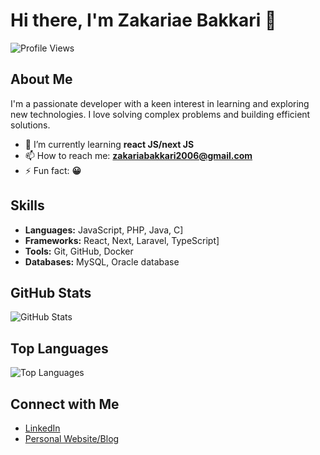 # Hi there, I'm Zakariae Bakkari 👋

![Profile Views](https://komarev.com/ghpvc/?username=zakariae-bakkari&color=blue) 

## About Me

I'm a passionate developer with a keen interest in learning and exploring new technologies. I love solving complex problems and building efficient solutions. 

- 🌱 I’m currently learning **react JS/next JS**
- 📫 How to reach me: **zakariabakkari2006@gmail.com**
- ⚡ Fun fact: **😀**

## Skills

- **Languages:** JavaScript, PHP, Java, C]
- **Frameworks:**  React, Next, Laravel, TypeScript]
- **Tools:**  Git, GitHub, Docker
- **Databases:** MySQL, Oracle database

## GitHub Stats

![GitHub Stats](https://github-readme-stats.vercel.app/api?username=zakariae-bakkari&show_icons=true&theme=radical)

## Top Languages

![Top Languages](https://github-readme-stats.vercel.app/api/top-langs/?username=zakariae-bakkari&layout=compact&theme=radical)

## Connect with Me

- [LinkedIn](https://www.linkedin.com/in/zakariae-bakkari-86a618307/)
- [Personal Website/Blog](https://zakariaebakkari.vercel.app/)
